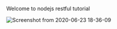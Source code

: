 Welcome to nodejs restful tutorial

![Screenshot from 2020-06-23 18-36-09](https://user-images.githubusercontent.com/42491711/85568492-65c52a00-b63a-11ea-8995-4df52c4c0c9a.png)

